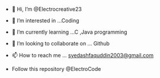 - 👋 Hi, I’m @Electrocreative23
- 👀 I’m interested in ...Coding
- 🌱 I’m currently learning ...C ,Java programming
- 💞️ I’m looking to collaborate on ... Github
- 📫 How to reach me ... syedashfaquddin2003@gmail.com

- Follow this repository @ElectroCode

<!---
Electrocreative23/Electrocreative23 is a ✨ special ✨ repository because its `README.md` (this file) appears on your GitHub profile.
You can click the Preview link to take a look at your changes.
--->
